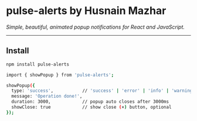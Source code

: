 # pulse-alerts by Husnain Mazhar  
*Simple, beautiful, animated popup notifications for React and JavaScript.*

---

## Install

```bash
npm install pulse-alerts

import { showPopup } from 'pulse-alerts';

showPopup({
  type: 'success',           // 'success' | 'error' | 'info' | 'warning'
  message: 'Operation done!',
  duration: 3000,            // popup auto closes after 3000ms
  showClose: true            // show close (×) button, optional
});
